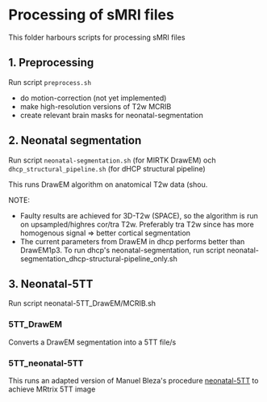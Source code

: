 # Processing of sMRI files

This folder harbours scripts for processing sMRI files

## 1. Preprocessing
Run script `preprocess.sh`
- do motion-correction (not yet implemented)
- make high-resolution versions of T2w MCRIB
- create relevant brain masks for neonatal-segmentation

## 2. Neonatal segmentation
Run script `neonatal-segmentation.sh` (for MIRTK DrawEM) och `dhcp_structural_pipeline.sh` (for dHCP structural pipeline)

This runs DrawEM algorithm on anatomical T2w data (shou.

NOTE: 
- Faulty results are achieved for 3D-T2w (SPACE), so the algorithm is run on upsampled/highres cor/tra T2w. 
Preferably tra T2w since has more homogenous signal => better cortical segmentation
- The current parameters from DrawEM in dhcp performs better than DrawEM1p3. To run dhcp's neonatal-segmentation, run script neonatal-segmentation_dhcp-structural-pipeline_only.sh

## 3. Neonatal-5TT
Run script neonatal-5TT_DrawEM/MCRIB.sh

### 5TT_DrawEM
Converts a DrawEM segmentation into a 5TT file/s

### 5TT_neonatal-5TT
This runs an adapted version of Manuel Bleza's procedure [neonatal-5TT](https://git.ecdf.ed.ac.uk/jbrl/neonatal-5TT) to achieve MRtrix 5TT image
